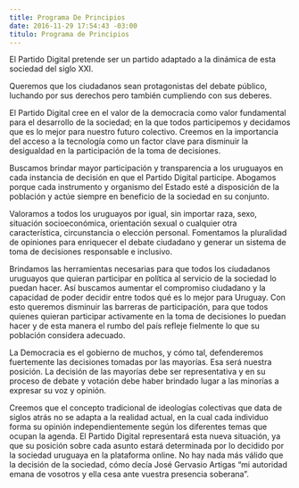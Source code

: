 ```yaml
---
title: Programa De Principios
date: 2016-11-29 17:54:43 -03:00
titulo: Programa de Principios
---
```


El Partido Digital pretende ser un partido adaptado a la dinámica de esta sociedad del siglo XXI.

Queremos que los ciudadanos sean protagonistas del debate público, luchando por sus derechos pero también cumpliendo con sus deberes.

El Partido Digital cree en el valor de la democracia como valor fundamental para el desarrollo de la sociedad; en la que todos participemos y decidamos que es lo mejor para nuestro futuro colectivo. Creemos en la importancia del acceso a la tecnología como un factor clave para disminuir la desigualdad en la participación de la toma de decisiones.

Buscamos brindar mayor participación y transparencia a los uruguayos en cada instancia de decisión en que el Partido Digital participe. Abogamos porque cada instrumento y organismo del Estado esté a disposición de la población y actúe siempre en beneficio de la sociedad en su conjunto.

Valoramos a todos los uruguayos por igual, sin importar raza, sexo, situación socioeconómica, orientación sexual o cualquier otra característica, circunstancia o elección personal. Fomentamos la pluralidad de opiniones para enriquecer el debate ciudadano y generar un sistema de toma de decisiones responsable e inclusivo.

Brindamos las herramientas necesarias para que todos los ciudadanos uruguayos que quieran participar en política al servicio de la sociedad lo puedan hacer. Así buscamos aumentar el compromiso ciudadano y la capacidad de poder decidir entre todos qué es lo mejor para Uruguay. Con esto queremos disminuir las barreras de participación, para que todos quienes quieran participar activamente en la toma de decisiones lo puedan hacer y de esta manera el rumbo del país refleje fielmente lo que su población considera adecuado.

La Democracia es el gobierno de muchos, y cómo tal, defenderemos fuertemente las decisiones tomadas por las mayorías. Esa será nuestra posición. La decisión de las mayorías debe ser representativa y en su proceso de debate y votación debe haber brindado lugar a las minorías a expresar su voz y opinión.

Creemos que el concepto tradicional de ideologías colectivas que data de siglos atrás no se adapta a la realidad actual, en la cual cada individuo forma su opinión independientemente según los diferentes temas que ocupan la agenda. El Partido Digital representará esta nueva situación, ya que su posición sobre cada asunto estará determinada por lo decidido por la sociedad uruguaya en la plataforma online. No hay nada más válido que la decisión de la sociedad, cómo decía José Gervasio Artigas “mi autoridad emana de vosotros y ella cesa ante vuestra presencia soberana”.
